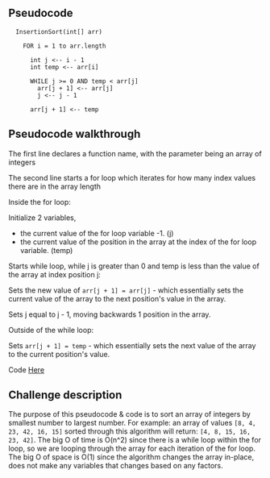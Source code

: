 ## Pseudocode

```text
  InsertionSort(int[] arr)

    FOR i = 1 to arr.length

      int j <-- i - 1
      int temp <-- arr[i]

      WHILE j >= 0 AND temp < arr[j]
        arr[j + 1] <-- arr[j]
        j <-- j - 1

      arr[j + 1] <-- temp
```

## Pseudocode walkthrough
The first line declares a function name, with the parameter being an array of integers

The second line starts a for loop which iterates for how many index values there are in the array length

Inside the for loop:

Initialize 2 variables,
- the current value of the for loop variable -1. (j)
- the current value of the position in the array at the index of the for loop variable. (temp)

Starts while loop, while j is greater than 0 and temp is less than the value of the array at index position j:

Sets the new value of `arr[j + 1] = arr[j]` - which essentially sets the current value of the array to the next position's value in the array.

Sets j equal to j - 1, moving backwards 1 position in the array.

Outside of the while loop:

Sets `arr[j + 1] = temp` - which essentially sets the next value of the array to the current position's value.

Code [Here](./insertSort.js)

## Challenge description
The purpose of this pseudocode & code is to sort an array of integers by smallest number to largest number. For example: an array of values `[8, 4, 23, 42, 16, 15]` sorted through this algorithm will return: `[4, 8, 15, 16, 23, 42]`. The big O of time is O(n^2) since there is a while loop within the for loop, so we are looping through the array for each iteration of the for loop. The big O of space is O(1) since the algorithm changes the array in-place, does not make any variables that changes based on any factors.

